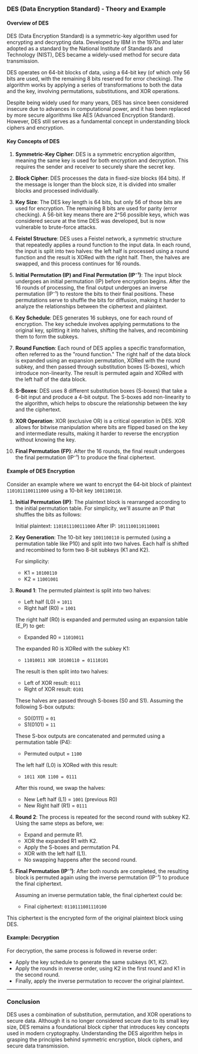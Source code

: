 ### DES (Data Encryption Standard) - Theory and Example

#### Overview of DES
DES (Data Encryption Standard) is a symmetric-key algorithm used for encrypting and decrypting data. Developed by IBM in the 1970s and later adopted as a standard by the National Institute of Standards and Technology (NIST), DES became a widely-used method for secure data transmission. 

DES operates on 64-bit blocks of data, using a 64-bit key (of which only 56 bits are used, with the remaining 8 bits reserved for error checking). The algorithm works by applying a series of transformations to both the data and the key, involving permutations, substitutions, and XOR operations.

Despite being widely used for many years, DES has since been considered insecure due to advances in computational power, and it has been replaced by more secure algorithms like AES (Advanced Encryption Standard). However, DES still serves as a fundamental concept in understanding block ciphers and encryption.

#### Key Concepts of DES

1. **Symmetric-Key Cipher**: 
   DES is a symmetric encryption algorithm, meaning the same key is used for both encryption and decryption. This requires the sender and receiver to securely share the secret key.

2. **Block Cipher**:
   DES processes the data in fixed-size blocks (64 bits). If the message is longer than the block size, it is divided into smaller blocks and processed individually.

3. **Key Size**: 
   The DES key length is 64 bits, but only 56 of those bits are used for encryption. The remaining 8 bits are used for parity (error checking). A 56-bit key means there are 2^56 possible keys, which was considered secure at the time DES was developed, but is now vulnerable to brute-force attacks.

4. **Feistel Structure**: 
   DES uses a Feistel network, a symmetric structure that repeatedly applies a round function to the input data. In each round, the input is split into two halves: the left half is processed using a round function and the result is XORed with the right half. Then, the halves are swapped, and this process continues for 16 rounds.

5. **Initial Permutation (IP) and Final Permutation (IP⁻¹)**:
   The input block undergoes an initial permutation (IP) before encryption begins. After the 16 rounds of processing, the final output undergoes an inverse permutation (IP⁻¹) to restore the bits to their final positions. These permutations serve to shuffle the bits for diffusion, making it harder to analyze the relationships between the ciphertext and plaintext.

6. **Key Schedule**:
   DES generates 16 subkeys, one for each round of encryption. The key schedule involves applying permutations to the original key, splitting it into halves, shifting the halves, and recombining them to form the subkeys.

7. **Round Function**:
   Each round of DES applies a specific transformation, often referred to as the "round function." The right half of the data block is expanded using an expansion permutation, XORed with the round subkey, and then passed through substitution boxes (S-boxes), which introduce non-linearity. The result is permuted again and XORed with the left half of the data block.

8. **S-Boxes**:
   DES uses 8 different substitution boxes (S-boxes) that take a 6-bit input and produce a 4-bit output. The S-boxes add non-linearity to the algorithm, which helps to obscure the relationship between the key and the ciphertext.

9. **XOR Operation**:
   XOR (exclusive OR) is a critical operation in DES. XOR allows for bitwise manipulation where bits are flipped based on the key and intermediate results, making it harder to reverse the encryption without knowing the key.

10. **Final Permutation (FP)**:
   After the 16 rounds, the final result undergoes the final permutation (IP⁻¹) to produce the final ciphertext.

#### Example of DES Encryption

Consider an example where we want to encrypt the 64-bit block of plaintext `1101011100111000` using a 10-bit key `1001100110`.

1. **Initial Permutation (IP)**:
   The plaintext block is rearranged according to the initial permutation table. For simplicity, we'll assume an IP that shuffles the bits as follows:
   
   Initial plaintext: `1101011100111000`
   After IP: `1011100110110001`

2. **Key Generation**:
   The 10-bit key `1001100110` is permuted (using a permutation table like P10) and split into two halves. Each half is shifted and recombined to form two 8-bit subkeys (K1 and K2). 

   For simplicity:
   - K1 = `10100110`
   - K2 = `11001001`

3. **Round 1**:
   The permuted plaintext is split into two halves:
   - Left half (L0) = `1011`
   - Right half (R0) = `1001`

   The right half (R0) is expanded and permuted using an expansion table (E_P) to get:
   - Expanded R0 = `11010011`

   The expanded R0 is XORed with the subkey K1:
   - `11010011 XOR 10100110 = 01110101`

   The result is then split into two halves:
   - Left of XOR result: `0111`
   - Right of XOR result: `0101`

   These halves are passed through S-boxes (S0 and S1). Assuming the following S-box outputs:
   - S0(0111) = `01`
   - S1(0101) = `11`

   These S-box outputs are concatenated and permuted using a permutation table (P4):
   - Permuted output = `1100`

   The left half (L0) is XORed with this result:
   - `1011 XOR 1100 = 0111`

   After this round, we swap the halves:
   - New Left half (L1) = `1001` (previous R0)
   - New Right half (R1) = `0111`

4. **Round 2**:
   The process is repeated for the second round with subkey K2. Using the same steps as before, we:
   - Expand and permute R1.
   - XOR the expanded R1 with K2.
   - Apply the S-boxes and permutation P4.
   - XOR with the left half (L1).
   - No swapping happens after the second round.

5. **Final Permutation (IP⁻¹)**:
   After both rounds are completed, the resulting block is permuted again using the inverse permutation (IP⁻¹) to produce the final ciphertext.

   Assuming an inverse permutation table, the final ciphertext could be:
   - Final ciphertext: `0110111001110100`

This ciphertext is the encrypted form of the original plaintext block using DES.

#### Example: Decryption

For decryption, the same process is followed in reverse order:
- Apply the key schedule to generate the same subkeys (K1, K2).
- Apply the rounds in reverse order, using K2 in the first round and K1 in the second round.
- Finally, apply the inverse permutation to recover the original plaintext.

---

### Conclusion

DES uses a combination of substitution, permutation, and XOR operations to secure data. Although it is no longer considered secure due to its small key size, DES remains a foundational block cipher that introduces key concepts used in modern cryptography. Understanding the DES algorithm helps in grasping the principles behind symmetric encryption, block ciphers, and secure data transmission.